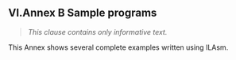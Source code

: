 ## VI.Annex B Sample programs

> _This clause contains only informative text._

This Annex shows several complete examples written using ILAsm.
